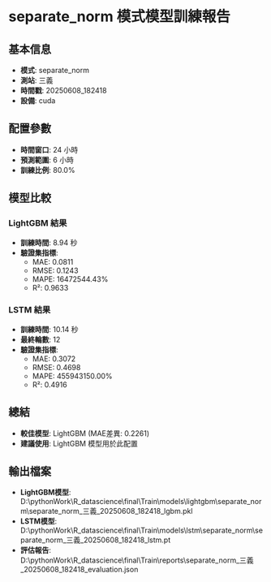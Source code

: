 
# separate_norm 模式模型訓練報告

## 基本信息
- **模式**: separate_norm
- **測站**: 三義
- **時間戳**: 20250608_182418
- **設備**: cuda

## 配置參數
- **時間窗口**: 24 小時
- **預測範圍**: 6 小時
- **訓練比例**: 80.0%

## 模型比較

### LightGBM 結果

- **訓練時間**: 8.94 秒
- **驗證集指標**:
  - MAE: 0.0811
  - RMSE: 0.1243
  - MAPE: 16472544.43%
  - R²: 0.9633

### LSTM 結果

- **訓練時間**: 10.14 秒
- **最終輪數**: 12
- **驗證集指標**:
  - MAE: 0.3072
  - RMSE: 0.4698
  - MAPE: 455943150.00%
  - R²: 0.4916

## 總結

- **較佳模型**: LightGBM (MAE差異: 0.2261)
- **建議使用**: LightGBM 模型用於此配置


## 輸出檔案
- **LightGBM模型**: D:\pythonWork\R_datascience\final\Train\models\lightgbm\separate_norm\separate_norm_三義_20250608_182418_lgbm.pkl
- **LSTM模型**: D:\pythonWork\R_datascience\final\Train\models\lstm\separate_norm\separate_norm_三義_20250608_182418_lstm.pt
- **評估報告**: D:\pythonWork\R_datascience\final\Train\reports\separate_norm_三義_20250608_182418_evaluation.json
